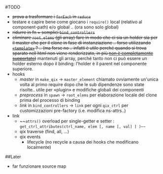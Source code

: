 #TODO

+ ~~prova a trasformare i `forEach` in `reduce`~~
+ testare e capire bene come giocano i `require()` local (relativo al component-path) e/o global .. (ora sono solo global)
+ ~~ridurre in fn + semplici `bind_controllers`~~
+ ~~eliminare `root_elems` (gli array) fare in modo che ci sia un holder sia per il master che per il clone in fase di instanziazione .. forse utilizzando [`<template>`](https://developer.mozilla.org/it/docs/Web/HTML/Element/template) ? .. (ma forse no .. infatti è utile perché quando si trova sparato nell html non viene renderizzato, in più [non è completamente supportato](http://caniuse.com/#feat=template))~~ mantenuti gli array, perché tanto non ci può essere un holder esterno dopo il binding: l'holder è il parent nel componente superiore.  
+ hooks
  + *master* in `make_qix` -> `master_element` chiamato ovviamente un'unica volta al primo require dopo che le sub dipendenze sono state risolte.. utile per «plugin» e modifiche globali dei componenti
  + *preprocess* in `spawn` -> `root_elems` per elaborazione locale del clone prima del processo di binding
  + *link* in `bind_controllers` -> `link` per ogni `qix_ctrl` per customizzazioni pre-factory (i.e. modifica ns-attrs..)
+ link
	+ ~~`attrs()` overload per single-getter e setter : `get_ctrl_attributes(ctrl_name, elem [, name [, val] ] )~~` 
	+ qix traverse (find, all, ...)
	+ qix events
	 	+ lifecycle (no recycle a causa dei hooks che modificano localmente)

##Later
+ far funzionare source map 
